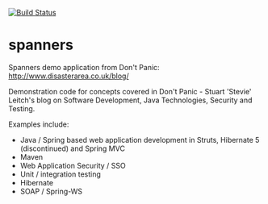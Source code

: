 [![Build Status](https://travis-ci.org/hotblac/spanners.svg?branch=master)](https://travis-ci.org/hotblac/spanners)

spanners
========

Spanners demo application from Don't Panic: http://www.disasterarea.co.uk/blog/

Demonstration code for concepts covered in Don't Panic - Stuart 'Stevie' Leitch's blog on Software Development, Java Technologies, Security and Testing.

Examples include:

- Java / Spring based web application development in Struts, Hibernate 5 (discontinued) and Spring MVC
- Maven
- Web Application Security / SSO
- Unit / integration testing
- Hibernate
- SOAP / Spring-WS
